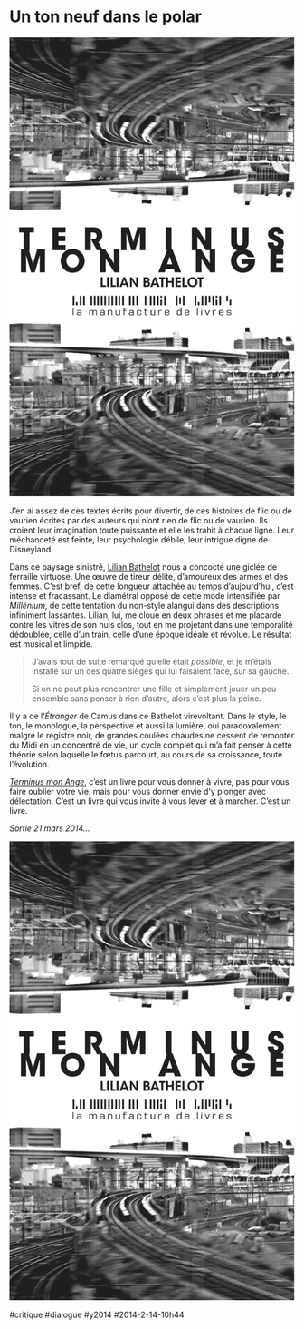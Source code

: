 # Un ton neuf dans le polar

![](_i/terminus.webp)

J’en ai assez de ces textes écrits pour divertir, de ces histoires de flic ou de vaurien écrites par des auteurs qui n’ont rien de flic ou de vaurien. Ils croient leur imagination toute puissante et elle les trahit à chaque ligne. Leur méchanceté est feinte, leur psychologie débile, leur intrigue digne de Disneyland.

Dans ce paysage sinistré, [Lilian Bathelot](http://lilian.bathelot.free.fr/) nous a concocté une giclée de ferraille virtuose. Une œuvre de tireur délite, d’amoureux des armes et des femmes. C’est bref, de cette longueur attachée au temps d’aujourd’hui, c’est intense et fracassant. Le diamétral opposé de cette mode intensifiée par *Millénium*, de cette tentation du non-style alangui dans des descriptions infiniment lassantes. Lilian, lui, me cloue en deux phrases et me placarde contre les vitres de son huis clos, tout en me projetant dans une temporalité dédoublée, celle d’un train, celle d’une époque idéale et révolue. Le résultat est musical et limpide.

> J’avais tout de suite remarqué qu’elle était *possible*, et je m’étais installé sur un des quatre sièges qui lui faisaient face, sur sa gauche.
> 
> 
> Si on ne peut plus rencontrer une fille et simplement jouer un peu ensemble sans penser à rien d’autre, alors c’est plus la peine.

Il y a de l’*Étranger* de Camus dans ce Bathelot virevoltant. Dans le style, le ton, le monologue, la perspective et aussi la lumière, oui paradoxalement malgré le registre noir, de grandes coulées chaudes ne cessent de remonter du Midi en un concentré de vie, un cycle complet qui m’a fait penser à cette théorie selon laquelle le fœtus parcourt, au cours de sa croissance, toute l’évolution.

[*Terminus mon Ange*](http://www.lamanufacturedelivres.com/le_site/Terminus_mon_ange.html), c’est un livre pour vous donner à vivre, pas pour vous faire oublier votre vie, mais pour vous donner envie d’y plonger avec délectation. C’est un livre qui vous invite à vous lever et à marcher. C’est un livre.

*Sortie 21 mars 2014...*

![Terminus mon Ange](_i/terminus.webp)



#critique #dialogue #y2014 #2014-2-14-10h44
